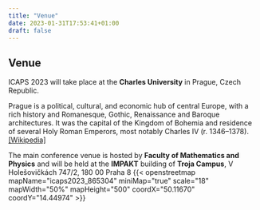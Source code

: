 ```yaml
---
title: "Venue"
date: 2023-01-31T17:53:41+01:00
draft: false
---
```


## Venue

ICAPS 2023 will take place at the __Charles University__ in Prague, Czech Republic.

Prague is a political, cultural, and economic hub of central Europe, with a rich history and Romanesque, Gothic, Renaissance and Baroque architectures. It was the capital of the Kingdom of Bohemia and residence of several Holy Roman Emperors, most notably Charles IV (r. 1346–1378). [\[Wikipedia\]](https://en.wikipedia.org/wiki/Prague)
 
The main conference venue is hosted by __Faculty of Mathematics and Physics__ and will be held at the __IMPAKT__ building of __Troja Campus__, V Holešovičkách 747/2, 180 00 Praha 8
{{< openstreetmap mapName="icaps2023_865304" miniMap="true" scale="18" mapWidth="50%" mapHeight="500" coordX="50.11670" coordY="14.44974" >}}

